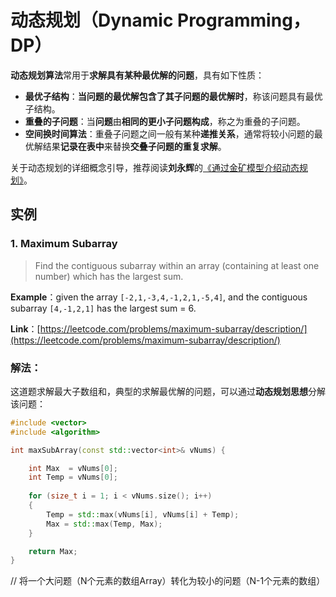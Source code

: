 # 动态规划（Dynamic Programming，DP）
**动态规划算法**常用于**求解具有某种最优解的问题**，具有如下性质：
* **最优子结构**：**当问题的最优解包含了其子问题的最优解时**，称该问题具有最优子结构。
* **重叠的子问题**：当**问题**由**相同的更小子问题构成**，称之为重叠的子问题。
* **空间换时间算法**：重叠子问题之间一般有某种**递推关系**，通常将较小问题的最优解结果**记录在表中**来替换**交叠子问题的重复求解**。

关于动态规划的详细概念引导，推荐阅读**刘永辉**的[《通过金矿模型介绍动态规划》](http://www.cnblogs.com/SDJL/archive/2008/08/22/1274312.html)。

## 实例
### 1. Maximum Subarray
> Find the contiguous subarray within an array (containing at least one number) which has the largest sum.

**Example**：given the array `[-2,1,-3,4,-1,2,1,-5,4]`, and the contiguous subarray `[4,-1,2,1]` has the largest sum = 6. 

**Link**：[https://leetcode.com/problems/maximum-subarray/description/](https://leetcode.com/problems/maximum-subarray/description/)

### 解法：
这道题求解最大子数组和，典型的求解最优解的问题，可以通过**动态规划思想**分解该问题：
```C++
#include <vector>
#include <algorithm>

int maxSubArray(const std::vector<int>& vNums) {

	int Max  = vNums[0];
	int Temp = vNums[0];
	
	for (size_t i = 1; i < vNums.size(); i++)
	{
		Temp = std::max(vNums[i], vNums[i] + Temp);
		Max = std::max(Temp, Max);
	}

	return Max;
}
```
// 将一个大问题（N个元素的数组Array）转化为较小的问题（N-1个元素的数组）
